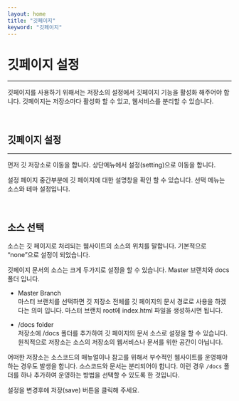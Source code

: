 ```yaml
---
layout: home
title: "깃페이지"
keyword: "깃페이지"
---
```


# 깃페이지 설정
---
깃페이지를 사용하기 위해서는 저장소의 설정에서 깃페이지 기능을 활성화 해주어야 합니다. 깃페이지는 저장소마다 활성화 할 수 있고, 웹서비스를 분리할 수 있습니다.

<br>

## 깃페이지 설정
---
먼저 깃 저장소로 이동을 합니다. 상단메뉴에서 설정(setting)으로 이동을 합니다.

설정 페이지 중간부분에 깃 페이지에 대한 설명창을 확인 할 수 있습니다. 선택 메뉴는 소스와 테마 설정입니다.

<br> 

## 소스 선택
소스는 깃 페이지로 처리되는 웹사이트의 소스의 위치를 말합니다. 기본적으로 “none”으로 설정이 되었습니다.

깃페이지 문서의 소스는 크게 두가지로 설정을 할 수 있습니다. Master 브랜치와 docs 폴더 입니다.

* Master Branch  
마스터 브랜치를 선택하면 깃 저장소 전체를 깃 페이지의 문서 경로로 사용을 하겠다는 의미 입니다. 마스터 브랜치 root에 index.html 파일을 생성하시면 됩니다.

* /docs folder  
저장소에 /docs 폴더를 추가하여 깃 페이지의 문서 소스로 설정을 할 수 있습니다. 원칙적으로 저장소는 소스의 저장소의 웹서비스나 문서를 위한 공간이 아닙니다. 

어떠한 저장소는 소스코드의 매뉴얼이나 참고를 위해서 부수적인 웹사이트를 운영해야 하는 경우도 발생을 합니다. 소스코드와 문서는 분리되어야 합니다. 이런 경우 `/docs` 폴더를 하나 추가하여 운영하는 방법을 선택할 수 있도록 한 것입니다.

설정을 변경후에 저장(save) 버튼을 클릭해 주세요. 

<br><br>